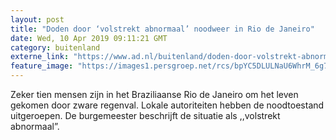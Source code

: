 ```yaml
---
layout: post
title: "Doden door ‘volstrekt abnormaal’ noodweer in Rio de Janeiro"
date: Wed, 10 Apr 2019 09:11:21 GMT
category: buitenland
externe_link: "https://www.ad.nl/buitenland/doden-door-volstrekt-abnormaal-noodweer-in-rio-de-janeiro~a16bf4f3a/"
feature_image: "https://images1.persgroep.net/rcs/bpYC5DLULNaU6WhrM_6g7fGMEgE/diocontent/145225723/_fitwidth/400/?appId=21791a8992982cd8da851550a453bd7f&quality=0.7"
---
```


Zeker tien mensen zijn in het Braziliaanse Rio de Janeiro om het leven gekomen door zware regenval. Lokale autoriteiten hebben de noodtoestand uitgeroepen. De burgemeester beschrijft de situatie als ,,volstrekt abnormaal”.
